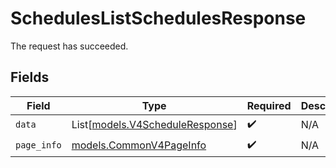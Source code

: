 # SchedulesListSchedulesResponse

The request has succeeded.


## Fields

| Field                                                              | Type                                                               | Required                                                           | Description                                                        |
| ------------------------------------------------------------------ | ------------------------------------------------------------------ | ------------------------------------------------------------------ | ------------------------------------------------------------------ |
| `data`                                                             | List[[models.V4ScheduleResponse](../models/v4scheduleresponse.md)] | :heavy_check_mark:                                                 | N/A                                                                |
| `page_info`                                                        | [models.CommonV4PageInfo](../models/commonv4pageinfo.md)           | :heavy_check_mark:                                                 | N/A                                                                |